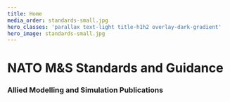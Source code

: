 ```yaml
---
title: Home
media_order: standards-small.jpg
hero_classes: 'parallax text-light title-h1h2 overlay-dark-gradient'
hero_image: standards-small.jpg
---
```


# NATO M&S **Standards and Guidance**
### Allied Modelling and Simulation Publications